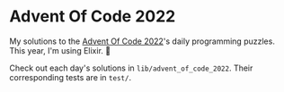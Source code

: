 # Advent Of Code 2022

My solutions to the [Advent Of Code 2022](https://adventofcode.com/2022/about)'s daily programming puzzles. This year, I'm using Elixir. 🧪

Check out each day's solutions in `lib/advent_of_code_2022`.
Their corresponding tests are in `test/`.
